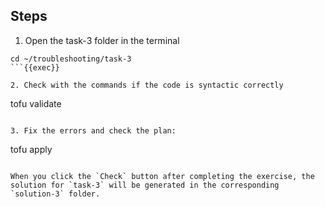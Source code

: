 ## Steps

1. Open the task-3 folder in the terminal

```
cd ~/troubleshooting/task-3
```{{exec}}

2. Check with the commands if the code is syntactic correctly

```
tofu validate
```{{exec}}

3. Fix the errors and check the plan:

```
tofu apply
```{{exec}}

When you click the `Check` button after completing the exercise, the solution for `task-3` will be generated in the corresponding `solution-3` folder.
